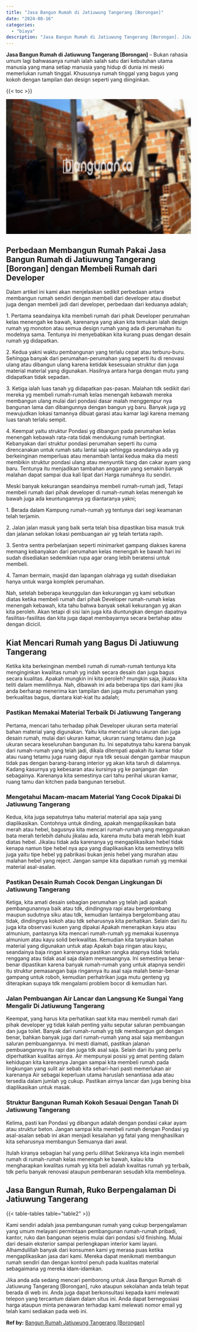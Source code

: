 ```yaml
---
title: "Jasa Bangun Rumah di Jatiuwung Tangerang [Borongan]"
date: "2024-08-16"
categories: 
  - "biaya"
description: "Jasa Bangun Rumah di Jatiuwung Tangerang [Borongan]. Jika anda ada sedang mencari pemborong untuk Jasa Bangun Rumah di Jatiuwung Tangerang [Borongan], ruko..."
---
```


**Jasa Bangun Rumah di Jatiuwung Tangerang \[Borongan\]** – Bukan rahasia umum lagi bahwasanya rumah ialah salah satu dari kebutuhan utama manusia yang mana setiap manusia yang hidup di dunia ini meski memerlukan rumah tinggal. Khususnya rumah tinggal yang bagus yang kokoh dengan tampilan dan design seperti yang diinginkan.

{{< toc >}}

![Jasa Bangun Rumah di Jatiuwung Tangerang [Borongan]](/images/borong-bangunan-24.png)

## Perbedaan Membangun Rumah Pakai Jasa Bangun Rumah di Jatiuwung Tangerang \[Borongan\] dengan Membeli Rumah dari Developer

Dalam artikel ini kami akan menjelaskan sedikit perbedaan antara membangun rumah sendiri dengan membeli dari developer atau disebut juga dengan membeli jadi dari developer, perbedaan dari keduanya adalah;

1\. Pertama seandainya kita membeli rumah dari pihak Developer perumahan kelas menengah ke bawah, karenanya yang akan kita temukan ialah design rumah yg monoton atau semua design rumah yang ada di perumahan itu modelnya sama. Tentunya ini menyebabkan kita kurang puas dengan desain rumah yg didapatkan.

2\. Kedua yakni waktu pembangunan yang terlalu cepat atau terburu-buru. Sehingga banyak dari perumahan-perumahan yang seperti itu di renovasi ulang atau dibangun ulang karena ketidak kesesuaian struktur dan juga material material yang digunakan. Hasilnya antara harga dengan mutu yang didapatkan tidak sepadan.

3\. Ketiga ialah luas tanah yg didapatkan pas-pasan. Malahan tdk sedikit dari mereka yg membeli rumah-rumah kelas menengah kebawah mereka membangun ulang mulai dari pondasi dasar malah menggempur nya bangunan lama dan dibangunnya dengan bangun yg baru. Banyak juga yg mewujudkan lokasi tamannya dibuat garasi atau kamar lagi karena memang luas tanah terlalu sempit.

4\. Keempat yaitu struktur Pondasi yg dibangun pada perumahan kelas menengah kebawah rata-rata tidak mendukung rumah bertingkat. Kebanyakan dari struktur pondasi perumahan seperti itu cuma direncanakan untuk rumah satu lantai saja sehingga seandainya ada yg berkeinginan memperluas atau menambah lantai kedua maka dia mesti membikin struktur pondasi ulang atau menyuntik tiang dan cakar ayam yang baru. Tentunya itu menjadikan tambahan anggaran yang semakin banyak malahan dapat sampai dua kali lipat dari Harga rumahnya itu sendiri.

Meski banyak kekurangan seandainya membeli rumah-rumah jadi, Tetapi membeli rumah dari pihak developer di rumah-rumah kelas menengah ke bawah juga ada keuntungannya yg diantaranya yakni;

1\. Berada dalam Kampung rumah-rumah yg tentunya dari segi keamanan telah terjamin.

2\. Jalan jalan masuk yang baik serta telah bisa dipastikan bisa masuk truk dan jalanan selokan lokasi pembuangan air yg telah tertata rapih.

3\. Sentra sentra perbelanjaan seperti minimarket gampang diakses karena memang kebanyakan dari perumahan kelas menengah ke bawah hari ini sudah disediakan sedemikian rupa agar orang lebih beratensi untuk membeli.

4\. Taman bermain, masjid dan lapangan olahraga yg sudah disediakan hanya untuk warga komplek perumahan.

Nah, setelah beberapa keunggulan dan kekurangan yg kami sebutkan diatas ketika membeli rumah dari pihak Developer rumah-rumah kelas menengah kebawah, kita tahu bahwa banyak sekali kekurangan yg akan kita peroleh. Akan tetapi di sisi lain juga kita diuntungkan dengan dapatnya fasilitas-fasilitas dan kita juga dapat membayarnya secara bertahap atau dengan dicicil.

## Kiat Mencari Rumah yang Bagus Di Jatiuwung Tangerang

Ketika kita berkeinginan membeli rumah di rumah-rumah tentunya kita menginginkan kwalitas rumah yg indah secara desain dan juga bagus secara kualitas. Apakah mungkin ini kita peroleh? mungkin saja, jikalau kita teliti dalam memilihnya. Nah, dibawah ini ada beberapa tips dari kami jika anda berharap menerima kan tampilan dan juga mutu perumahan yang berkualitas bagus, diantara kiat-kiat Itu adalah;

### Pastikan Memakai Material Terbaik Di Jatiuwung Tangerang

Pertama, mencari tahu terhadap pihak Developer ukuran serta material bahan material yang digunakan. Yaitu kita mencari tahu ukuran dan juga desain rumah, mulai dari ukuran kamar, ukuran ruang tetamu dan juga ukuran secara keseluruhan bangunan itu. Ini sepatutnya tahu karena banyak dari rumah-rumah yang telah jadi, dikala ditempati apakah itu kamar tidur atau ruang tetamu juga ruang dapur nya tdk sesuai dengan gambar maupun tidak pas dengan barang-barang interior yg akan kita taruh di dalamnya. Kadang kasurnya yg kebesaran atau kursinya yg ke panjangan dan sebagainya. Karenanya kita semestinya cari tahu perihal ukuran kamar, ruang tamu dan kitchen pada bangunan tersebut.

### Mengetahui Macam-macam Material Yang Cocok Dipakai Di Jatiuwung Tangerang

Kedua, kita juga sepatutnya tahu material material apa saja yang diaplikasikan. Contohnya untuk dinding, apakah mengaplikasikan bata merah atau hebel, bagusnya kita mencari rumah-rumah yang menggunakan bata merah terlebih dahulu jikalau ada, karena mutu bata merah lebih kuat diatas hebel. Jikalau tidak ada karenanya yg mengaplikasikan hebel tidak kenapa namun tipe hebel nya apa yang diaplikasikan kita semestinya teliti juga yaitu tipe hebel yg pabrikasi bukan jenis hebel yang murahan atau malahan hebel yang reject. Jangan sampe kita dapatkan rumah yg memkai material asal-asalan.

### Pastikan Desain Rumah Cocok Dengan Lingkungan Di Jatiuwung Tangerang

Ketiga, kita amati desain sebagian perumahan yg telah jadi apakah pembangunannya baik atau tdk, dindingnya rapi atau bergelombang maupun sudutnya siku atau tdk, kemudian lantainya bergelombang atau tidak, dindingnya kokoh atau tdk seharusnya kita perhatikan. Selain dari itu juga kita observasi kusen yang dipakai Apakah menerapkan kayu atau almunium, pantasnya kita mencari rumah-rumah yg memakai kusennya almunium atau kayu solid berkwalitas. Kemudian kita tanyakan bahan material yang digunakan untuk atap Apakah baja ringan atau kayu, seandainya baja ringan karenanya pastikan rangka atapnya tidak terlalu renggang atau tidak asal saja dalam memasangnya. Ini semestinya benar-benar dipastikan karena banyak rumah-rumah yang untuk atapnya sendiri itu struktur pemasangan baja ringannya itu asal saja malah benar-benar gampang untuk roboh, kemudian perhatrikan juga mutu genteng yg diterapkan supaya tdk mengalami problem bocor di kemudian hari.

### Jalan Pembuangan Air Lancar dan Langsung Ke Sungai Yang Mengalir Di Jatiuwung Tangerang

Keempat, yang harus kita perhatikan saat kita mau membeli rumah dari pihak developer yg tidak kalah penting yaitu seputar saluran pembuangan dan juga toilet. Banyak dari rumah-rumah yg tdk membangun got dengan benar, bahkan banyak juga dari rumah-rumah yang asal saja membangun saluran pembuangannya. Ini mesti diamati, pastikan jalanan pembuangannya itu rapi dan juga tdk asal saja. Selain dari itu yang perlu diperhatikan kualitas airnya. Air mempunyai posisi yg amat penting dalam kehidupan kita karenanya Jangan sampai kita membeli rumah pada lingkungan yang sulit air sebab kita sehari-hari pasti memerlukan air karenanya Air sebagai keperluan utama haruslah senantiasa ada atau tersedia dalam jumlah yg cukup. Pastikan airnya lancar dan juga bening bisa diaplikasikan untuk masak.

### Struktur Bangunan Rumah Kokoh Sesauai Dengan Tanah Di Jatiuwung Tangerang

Kelima, pasti kan Pondasi yg dibangun adalah dengan pondasi cakar ayam atau struktur beton. Jangan sampai kita membeli rumah dengan Pondasi yg asal-asalan sebab ini akan menjadi kesalahan yg fatal yang menghasilkan kita seharusnya membangun Semuanya dari awal.

Itulah kiranya sebagian hal yang perlu dilihat Sekiranya kita ingin membeli rumah di rumah-rumah kelas menengah ke bawah, kalau kita mengharapkan kwalitas rumah yg kita beli adalah kwalitas rumah yg terbaik, tdk perlu banyak renovasi ataupun pembenaran sesudah kita membelinya.

## Jasa Bangun Rumah, Ruko Berpengalaman Di Jatiuwung Tangerang

{{< table-tables table="table2" >}}

Kami sendiri adalah jasa pembangunan rumah yang cukup berpengalaman yang umum melayani permintaan pembangunan rumah-rumah pribadi, kantor, ruko dan bangunan sejenis mulai dari pondasi s/d finishing. Mulai dari desain eksterior sampai perlengkapan interior kami layani. Alhamdulillah banyak dari konsumen kami yg merasa puas ketika mengaplikasikan jasa dari kami. Mereka dapat menikmati membangun rumah sendiri dan dengan kontrol penuh pada kualitas material sebagaimana yg mereka idam-idamkan.

Jika anda ada sedang mencari pemborong untuk Jasa Bangun Rumah di Jatiuwung Tangerang \[Borongan\], ruko ataupun sekolahan anda telah tepat berada di web ini. Anda juga dapat berkonsultasi kepada kami melewati telepon yang tercantum dalam dalam situs ini. Anda dapat bernegosiasi harga ataupun minta penawaran terhadap kami melewati nomor email yg telah kami sediakan pada web ini.

**Ref by:** [Bangun Rumah Jatiuwung Tangerang [Borongan]](https://id.wikipedia.org/wiki/Bangun)
